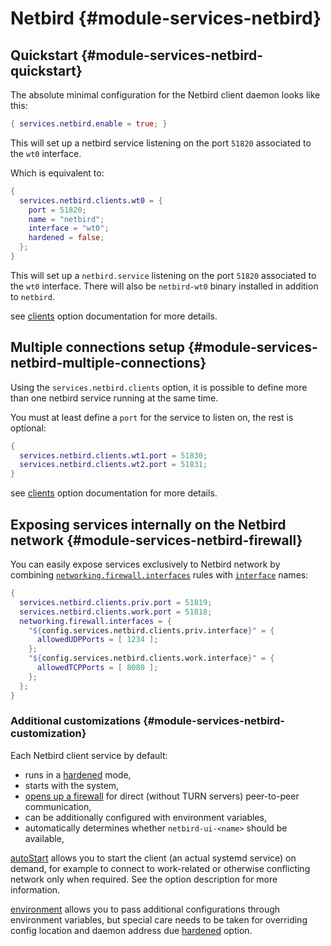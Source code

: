 # Netbird {#module-services-netbird}

## Quickstart {#module-services-netbird-quickstart}

The absolute minimal configuration for the Netbird client daemon looks like this:

```nix
{ services.netbird.enable = true; }
```

This will set up a netbird service listening on the port `51820` associated to the
`wt0` interface.

Which is equivalent to:

```nix
{
  services.netbird.clients.wt0 = {
    port = 51820;
    name = "netbird";
    interface = "wt0";
    hardened = false;
  };
}
```

This will set up a `netbird.service` listening on the port `51820` associated to the
`wt0` interface. There will also be `netbird-wt0` binary installed in addition to `netbird`.

see [clients](#opt-services.netbird.clients) option documentation for more details.

## Multiple connections setup {#module-services-netbird-multiple-connections}

Using the `services.netbird.clients` option, it is possible to define more than
one netbird service running at the same time.

You must at least define a `port` for the service to listen on, the rest is optional:

```nix
{
  services.netbird.clients.wt1.port = 51830;
  services.netbird.clients.wt2.port = 51831;
}
```

see [clients](#opt-services.netbird.clients) option documentation for more details.

## Exposing services internally on the Netbird network {#module-services-netbird-firewall}

You can easily expose services exclusively to Netbird network by combining
[`networking.firewall.interfaces`](#opt-networking.firewall.interfaces) rules
with [`interface`](#opt-services.netbird.clients._name_.interface) names:

```nix
{
  services.netbird.clients.priv.port = 51819;
  services.netbird.clients.work.port = 51818;
  networking.firewall.interfaces = {
    "${config.services.netbird.clients.priv.interface}" = {
      allowedUDPPorts = [ 1234 ];
    };
    "${config.services.netbird.clients.work.interface}" = {
      allowedTCPPorts = [ 8080 ];
    };
  };
}
```

### Additional customizations {#module-services-netbird-customization}

Each Netbird client service by default:

- runs in a [hardened](#opt-services.netbird.clients._name_.hardened) mode,
- starts with the system,
- [opens up a firewall](#opt-services.netbird.clients._name_.openFirewall) for direct (without TURN servers)
  peer-to-peer communication,
- can be additionally configured with environment variables,
- automatically determines whether `netbird-ui-<name>` should be available,

[autoStart](#opt-services.netbird.clients._name_.autoStart) allows you to start the client (an actual systemd service)
on demand, for example to connect to work-related or otherwise conflicting network only when required.
See the option description for more information.

[environment](#opt-services.netbird.clients._name_.environment) allows you to pass additional configurations
through environment variables, but special care needs to be taken for overriding config location and
daemon address due [hardened](#opt-services.netbird.clients._name_.hardened) option.

